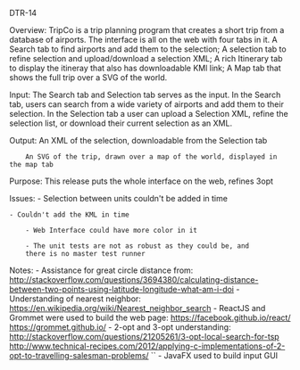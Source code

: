 DTR-14

Overview:
        TripCo is a trip planning program that creates a short trip 
        from a database of airports. The interface is all on the web
        with four tabs in it. A Search tab to find airports and add 
        them to the selection; A selection tab to refine selection
        and upload/download a selection XML; A rich Itinerary tab 
        to display the itineray that also has downloadable KMl link;
        A Map tab that shows the full trip over a SVG of the world.

Input:
        The Search tab and Selection tab serves as the input. In the
        Search tab, users can search from a wide variety of airports
        and add them to their selection. In the Selection tab a user
        can upload a Selection XML, refine the selection list, or 
        download their current selection as an XML.

Output:
        An XML of the selection, downloadable from the Selection tab
        
        An SVG of the trip, drawn over a map of the world, displayed in the map tab 


Purpose:
        This release puts the whole interface on the web, refines 3opt
        
Issues:
        - Selection between units couldn't be added in time

	- Couldn't add the KML in time

        - Web Interface could have more color in it

        - The unit tests are not as robust as they could be, and
        there is no master test runner

Notes:
        - Assistance for great circle distance from:
            http://stackoverflow.com/questions/3694380/calculating-distance-between-two-points-using-latitude-longitude-what-am-i-doi
        - Understanding of nearest neighbor:
            https://en.wikipedia.org/wiki/Nearest_neighbor_search
        - ReactJS and Grommet were used to build the web page:
            https://facebook.github.io/react/
            https://grommet.github.io/
        - 2-opt and 3-opt understanding:
            http://stackoverflow.com/questions/21205261/3-opt-local-search-for-tsp
            http://www.technical-recipes.com/2012/applying-c-implementations-of-2-opt-to-travelling-salesman-problems/
``      - JavaFX used to build input GUI
